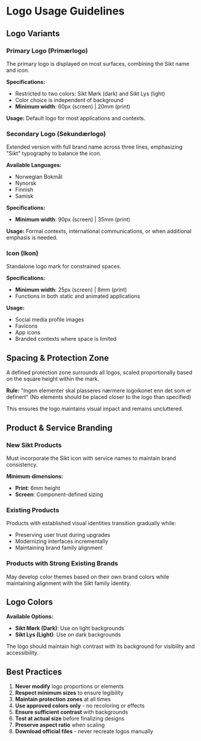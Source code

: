 # Logo Usage Guidelines

## Logo Variants

### Primary Logo (Primærlogo)
The primary logo is displayed on most surfaces, combining the Sikt name and icon.

**Specifications:**
- Restricted to two colors: Sikt Mørk (dark) and Sikt Lys (light)
- Color choice is independent of background
- **Minimum width**: 60px (screen) | 20mm (print)

**Usage:** Default logo for most applications and contexts.

### Secondary Logo (Sekundærlogo)
Extended version with full brand name across three lines, emphasizing "Sikt" typography to balance the icon.

**Available Languages:**
- Norwegian Bokmål
- Nynorsk
- Finnish
- Samisk

**Specifications:**
- **Minimum width**: 90px (screen) | 35mm (print)

**Usage:** Formal contexts, international communications, or when additional emphasis is needed.

### Icon (Ikon)
Standalone logo mark for constrained spaces.

**Specifications:**
- **Minimum width**: 25px (screen) | 8mm (print)
- Functions in both static and animated applications

**Usage:**
- Social media profile images
- Favicons
- App icons
- Branded contexts where space is limited

## Spacing & Protection Zone

A defined protection zone surrounds all logos, scaled proportionally based on the square height within the mark.

**Rule:** "Ingen elementer skal plasseres nærmere logoikonet enn det som er definert"
(No elements should be placed closer to the logo than specified)

This ensures the logo maintains visual impact and remains uncluttered.

## Product & Service Branding

### New Sikt Products
Must incorporate the Sikt icon with service names to maintain brand consistency.

**Minimum dimensions:**
- **Print**: 6mm height
- **Screen**: Component-defined sizing

### Existing Products
Products with established visual identities transition gradually while:
- Preserving user trust during upgrades
- Modernizing interfaces incrementally
- Maintaining brand family alignment

### Products with Strong Existing Brands
May develop color themes based on their own brand colors while maintaining alignment with the Sikt family identity.

## Logo Colors

**Available Options:**
- **Sikt Mørk (Dark)**: Use on light backgrounds
- **Sikt Lys (Light)**: Use on dark backgrounds

The logo should maintain high contrast with its background for visibility and accessibility.

## Best Practices

1. **Never modify** logo proportions or elements
2. **Respect minimum sizes** to ensure legibility
3. **Maintain protection zones** at all times
4. **Use approved colors only** - no recoloring or effects
5. **Ensure sufficient contrast** with backgrounds
6. **Test at actual size** before finalizing designs
7. **Preserve aspect ratio** when scaling
8. **Download official files** - never recreate logos manually
